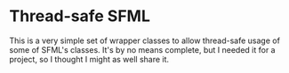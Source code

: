 # Thread-safe SFML

This is a very simple set of wrapper classes to allow thread-safe usage of some of SFML's classes.
It's by no means complete, but I needed it for a project, so I thought I might as well share it.
